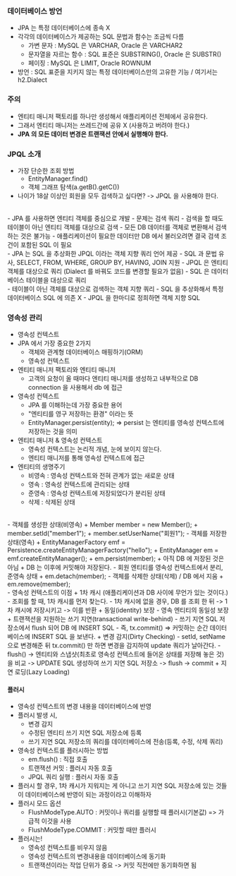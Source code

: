 ### 데이터베이스 방언
- JPA 는 특정 데이터베이스에 종속 X
- 각각의 데이터베이스가 제공하는 SQL 문법과 함수는 조금씩 다름
    + 가변 문자 : MySQL 은 VARCHAR, Oracle 은 VARCHAR2
    + 문자열을 자르는 함수 : SQL 표준은 SUBSTRING(), Oracle 은 SUBSTR()
    + 페이징 : MySQL 은 LIMIT,  Oracle ROWNUM
- 방언 : SQL 표준을 지키지 않는 특정 데이터베이스만의 고유한 기능 / 여기서는 h2.Dialect 

### 주의
- 엔티티 매니저 팩토리를 하나만 생성해서 애플리케이션 전체에서 공유한다.
- 그래서 엔티티 매니저는 쓰레드간에 공유 X (사용하고 버려야 한다.)
- **JPA 의 모든 데이터 변경은 트랜잭션 안에서 실행해야 한다.**

### JPQL 소개
- 가장 단순한 조회 방법
  + EntityManager.find()
  + 객체 그래프 탐색(a.getB().getC())
- 나이가 18살 이상인 회원을 모두 검색하고 싶다면? -> JPQL 을 사용해야 한다.
<br>
- JPA 를 사용하면 엔티티 객체를 중심으로 개발
- 문제는 검색 쿼리
- 검색을 할 때도 테이블이 아닌 엔티티 객체를 대상으로 검색
- 모든 DB 데이터를 객체로 변환해서 검색하는 것은 불가능
- 애플리케이션이 필요한 데이터만 DB 에서 불러오려면 결국 검색 조건이 포함된 SQL 이 필요
<br>
- JPA 는 SQL 을 추상화한 JPQL 이라는 객체 지향 쿼리 언어 제공
- SQL 과 문법 유사, SELECT, FROM, WHERE, GROUP BY, HAVING, JOIN 지원
- JPQL 은 엔티티 객체를 대상으로 쿼리 (Dialect 를 바꿔도 코드를 변경할 필요가 없음)
- SQL 은 데이터베이스 테이블을 대상으로 쿼리
<br>
- 테이블이 아닌 객체를 대상으로 검색하는 객체 지향 쿼리
- SQL 을 추상화해서 특정 데이터베이스 SQL 에 의존 X
- JPQL 을 한마디로 정희하면 객체 지향 SQL

### 영속성 관리
- 영속성 컨텍스트
- JPA 에서 가장 중요한 2가지
  + 객체와 관계형 데이터베이스 매핑하기(ORM)
  + 영속성 컨텍스트
- 엔티티 매니저 팩토리와 엔티티 매니저
  + 고객의 요청이 올 때마다 엔티티 매니저를 생성하고 내부적으로 DB connection 을 사용해서 db 에 접근
- 영속성 컨텍스트
  + JPA 를 이해하는데 가장 중요한 용어
  + "엔티티를 영구 저장하는 환경" 이라는 뜻
  + EntityManager.persist(entity); => persist 는 엔티티를 영속성 컨텍스트에 저장하는 것을 의미
- 엔티티 매니저 & 영속성 컨텍스트
  + 영속성 컨텍스트는 논리적 개념, 눈에 보이지 않는다. 
  + 엔티티 매니저를 통해 영속성 컨텍스트에 접근
- 엔티티의 생명주기
  + 비영속 : 영속성 컨텍스트와 전혀 관계가 없는 새로운 상태
  + 영속 : 영속성 컨텍스트에 관리되는 상태
  + 준영속 : 영속성 컨텍스트에 저장되었다가 분리된 상태
  + 삭제 : 삭제된 상태
<br>
- 객체를 생성한 상태(비영속)
  + Member member = new Member();
  + member.setId("member1");
  + member.setUserName("회원1");
- 객체를 저장한 상태(영속)
  + EntityManagerFactory emf = Persistence.createEntityManagerFactory("hello");
  + EntityManager em = emf.createEntityManager();
  + em.persist(member);
  + 아직 DB 에 저장된 것은 아님
  + DB 는 이후에 커밋해야 저장된다.
- 회원 엔티티를 영속성 컨텍스트에서 분리, 준영속 상태
  + em.detach(member);
- 객체를 삭제한 상태(삭제) / DB 에서 지움
  + em.remove(member);  
<br>
- 영속성 컨텍스트의 이점
  + 1차 캐시 (애플리케이션과 DB 사이에 무언가 있는 것이다.)
    - 조회를 할 때, 1차 캐시를 먼저 찾는다. 
    - 1차 캐시에 없을 경우, DB 를 조회 한 뒤 -> 1차 캐시에 저장시키고 -> 이를 반환
  + 동일(identity) 보장
    - 영속 엔티티의 동일성 보장
  + 트랜잭션을 지원하는 쓰기 지연(transactional write-behind)
    - 쓰기 지연 SQL 저장소에서 flush 되어 DB 에 INSERT SQL
    - 즉, tx.commit() => 커밋하는 순간 데이터베이스에 INSERT SQL 을 보낸다.
  + 변경 감지(Dirty Checking)
    - setId, setName 으로 변경해준 뒤 tx.commit() 만 하면 변경을 감지하여 update 쿼리가 날아간다.
    - flush() -> 엔티티와 스냅샷(최초로 영속성 컨텍스트에 들어온 상태를 저장해 놓은 것)을 비교 -> UPDATE SQL 생성하여 쓰기 지연 SQL 저장소 -> flush -> commit
  + 지연 로딩(Lazy Loading)

#### 플러시
- 영속성 컨텍스트의 변경 내용을 데이터베이스에 반영
- 플러시 발생 시,
  + 변경 감지
  + 수정된 엔티티 쓰기 지연 SQL 저장소에 등록
  + 쓰기 지연 SQL 저장소의 쿼리를 데이터베이스에 전송(등록, 수정, 삭제 쿼리)
- 영속성 컨텍스트를 플러시하는 방법
  + em.flush() : 직접 호출
  + 트랜잭션 커밋 : 플러시 자동 호출
  + JPQL 쿼리 실행 : 플러시 자동 호출
- 플러시 할 경우, 1차 캐시가 지워지는 게 아니고 쓰기 지연 SQL 저장소에 있는 것들이 데이터베이스에 반영이 되는 과정이라고 이해하자
- 플러시 모드 옵션
  + FlushModeType.AUTO : 커밋이나 쿼리를 실행할 때 플러시(기본값) => 가급적 이것을 사용
  + FlushModeType.COMMIT : 커밋할 때만 플러시
- 플러시는!
  + 영속성 컨텍스트를 비우지 않음
  + 영속성 컨텍스트의 변경내용을 데이터베이스에 동기화
  + 트랜잭션이라는 작업 단위가 중요 -> 커밋 직전에만 동기화하면 됨